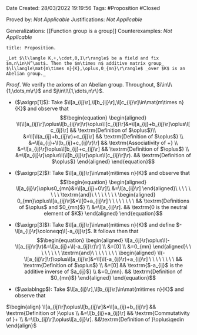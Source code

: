<br />
<br />

Date Created: 28/03/2022 19:19:56
Tags: #Proposition #Closed 

Proved by: _Not Applicable_
Justifications: _Not Applicable_

Generalizations: [[Function group is a group]]
Counterexamples: _Not Applicable_

``` ad-Proposition
title: Proposition.

_Let $\l\langle K,+,\cdot,0,1\r\rangle$ be a field and fix $m,n\in\N^\ast$. Then the $m\times n$ additive matrix group_ $\l\langle\mat{m\times n}{K},\oplus,0_{mn}\r\rangle$ _over $K$ is an Abelian group._

```

_Proof_. We verify the axioms of an Abelian group. Throughout, $i\in\l\{1,\dots,m\r\}$ and $j\in\l\{1,\dots,n\r\}$.
* ($\axigrp[1]$): Take $\l[a_{ij}\r],\l[b_{ij}\r],\l[c_{ij}\r]\in\mat{m\times n}{K}$ and observe that
$$\begin{equation}
    \begin{aligned}
        \l(\l[a_{ij}\r]\oplus\l[b_{ij}\r]\r)\oplus\l[c_{ij}\r]&=\l[a_{ij}+b_{ij}\r]\oplus\l[c_{ij}\r] && \textrm{Definition of $\oplus$}\\
        &=\l[\l(a_{ij}+b_{ij}\r)+c_{ij}\r] && \textrm{Definition of $\oplus$} \\
        &=\l[a_{ij}+\l(b_{ij}+c_{ij}\r)\r] && \textrm{Associativity of +} \\
        &=\l[a_{ij}\r]\oplus\l[b_{ij}+c_{ij}\r] && \textrm{Definition of $\oplus$} \\
        &=\l[a_{ij}\r]\oplus\l(\l[b_{ij}\r]\oplus\l[c_{ij}\r]\r). && \textrm{Definition of $\oplus$}
    \end{aligned}
\end{equation}$$

* ($\axigrp[2]$): Take $\l[a_{ij}\r]\in\mat{m\times n}{K}$ and observe that
$$\begin{equation}
    \begin{aligned}
       \l[a_{ij}\r]\oplus0_{mn}&=\l[a_{ij}+0\r]\\
        &=\l[a_{ij}\r]
    \end{aligned}\ \ \ \ \ \ \ \ \textrm{and}\ \ \ \ \ \ \ \ 
    \begin{aligned}
        0_{mn}\oplus\l[a_{ij}\r]&=\l[0+a_{ij}\r] \ \ \ \ \ \ \ \ && \textrm{Definitions of $\oplus$ and $0_{mn}$} \\
        &=\l[a_{ij}\r]. && \textrm{0 is the neutral element of $K$}
    \end{aligned}
\end{equation}$$
* ($\axigrp[3]$): Take $\l[a_{ij}\r]\in\mat{m\times n}{K}$ and define $-\l[a_{ij}\r]\coloneqq\l[-a_{ij}\r]$. It follows then that
$$\begin{equation}
    \begin{aligned}
       \l[a_{ij}\r]\oplus\l(-\l[a_{ij}\r]\r)&=\l[a_{ij}+\l(-a_{ij}\r)\r] \\
        &=[0] \\
        &=0_{mn}
    \end{aligned}\ \ \ \ \ \ \ \ \textrm{and}\ \ \ \ \ \ \ \ 
    \begin{aligned}
        \l(-\l[a_{ij}\r]\r)\oplus\l[a_{ij}\r]&=\l[\l(-a_{ij}\r)+a_{ij}\r] \ \ \ \ \ \ \ \ && \textrm{Definition of $\oplus$} \\
        &=[0] && \textrm{$-a_{ij}$ is the additive inverse of $a_{ij}$} \\
        &=0_{mn}. && \textrm{Definition of $0_{mn}$}
    \end{aligned}
\end{equation}$$
* ($\axiablngp$): Take $\l[a_{ij}\r],\l[b_{ij}\r]\in\mat{m\times n}{K}$ and observe that

$\begin{align}
   \l[a_{ij}\r]\oplus\l[b_{ij}\r]&=\l[a_{ij}+b_{ij}\r] && \textrm{Definition of }\oplus \\
    &=\l[b_{ij}+a_{ij}\r] && \textrm{Commutativity of }+ \\
    &=\l[b_{ij}\r]\oplus\l[a_{ij}\r]. &&\textrm{Definition of }\oplus\qedin
\end{align}$
